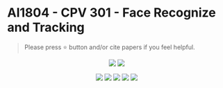 # AI1804 - CPV 301 - Face Recognize and Tracking

> Please press ⭐ button and/or cite papers if you feel helpful.

<p align="center">
<img src="https://img.shields.io/badge/Last%20updated%20on-06.07.2024-brightgreen?style=for-the-badge">
<img src="https://img.shields.io/badge/Written%20by-Nguyen%20Minh%20Nhut-pink?style=for-the-badge"> 
</p>

<p align="center">
<img src="https://img.shields.io/badge/Machine%20Learning-white?style=flat"> 
<img src="https://img.shields.io/badge/DeepSORT-white?style=flat">
<img src="https://img.shields.io/badge/Histrogram%20of%20oriented%20gradient-white?style=flat">     
<img src="https://img.shields.io/badge/Local%20binary%20pattern-white?style=flat">     
<img src="https://img.shields.io/badge/Face%20Recognize-white?style=flat">
</p>
